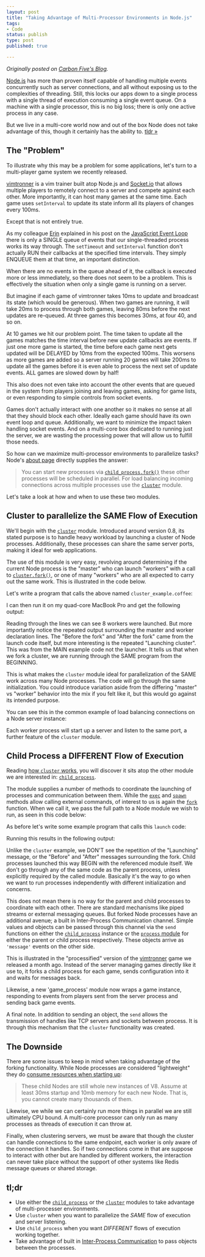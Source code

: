 ```yaml
---
layout: post
title: "Taking Advantage of Multi-Processor Environments in Node.js"
tags:
- Code
status: publish
type: post
published: true

---
```

_Originally posted on [Carbon Five's Blog](http://blog.carbonfive.com/2014/02/28/taking-advantage-of-multi-processor-environments-in-node-js/)._

[Node.js][nodejs] has more than proven itself capable of handling
multiple events concurrently such as server connections, and all without
exposing us to the complexities of threading. Still, this locks
our apps down to a single process with a single thread of execution
consuming a single event queue. On a machine with a single processor, this
is no big loss; there is only one active process in any case.

But we live in a multi-core world now and out of the box Node does not take advantage of this,
though it certainly has the ability to. [tldr &raquo;](#tldr)

## The "Problem"

To illustrate why this may be a problem for some applications, let's
turn to a multi-player game system we recently released.

[vimtronner][vimtronner] is a vim trainer built atop Node.js and
[Socket.io][socketio] that allows multiple players
to remotely connect to a server and compete against each other. More
importantly, it can host many games at the same time. Each game uses
`setInterval` to update its state inform all its players of
changes every 100ms.

Except that is not entirely true.

As my colleague [Erin][erin] explained
in his post on the [JavaScript Event Loop][javascript-event-loop-explained]
there is only a SINGLE queue of events that our single-threaded process
works its way through. The `setTimeout` and `setInterval` function don't actually
RUN their callbacks at the specified time intervals. They simply ENQUEUE them
at that time, an important distinction.

When there are no events in the queue ahead of it, the callback is executed
more or less immediately, so there does not seem to be a problem. This
is effectively the situation when only a single game is running on a server.

But imagine if each game of vimtronner takes 10ms to update and broadcast its state
(which would be generous). When two games are running, it will take 20ms to process
through both games, leaving 80ms before the next updates are re-queued. At three games
this becomes 30ms, at four 40, and so on.

At 10 games we hit our problem point. The time taken to update all
the games matches the time interval before new update callbacks are
events. If just one more game is started, the time before each game next gets updated
will be DELAYED by 10ms from the expected 100ms. This worsens as more games
are added so a server running 20 games will take 200ms to update all the games before
it is even able to process the next set of update events. ALL games are slowed down by half!

This also does not even take into account the other events that are queued in the
system from players joining and leaving games, asking for game lists, or
even responding to simple controls from socket events.

Games don't actually interact with one another so it makes no sense
at all that they should block each other. Ideally each game should
have its own event loop and queue.  Additionally, we want to
minimize the impact taken handling socket events. And on a multi-core
box dedicated to running just the server, we are wasting the processing
power that will allow us to fulfill those needs.

So how can we maximize multi-processor environments to
parallelize tasks? Node's [about page][nodejs_about] directly supplies
the answer:

> You can start new processes via [`child_process.fork()`][child-process-fork] these other
> processes will be scheduled in parallel. For load balancing incoming
> connections across multiple processes use the [`cluster`][cluster-fork] module.

Let's take a look at how and when to use these two modules.

## Cluster to parallelize the SAME Flow of Execution

We'll begin with the [`cluster`][cluster] module. Introduced around version 0.8,
its stated purpose is to handle heavy workload by launching a cluster of
Node processes. Additionally, these processes can share the same server
ports, making it ideal for web applications.

The use of this module is very easy, revolving around determining if the
current Node process is the "master" who can launch "workers" with a
call to [`cluster.fork()`][cluster-fork], or one of many "workers" who are all expected to carry
out the same work. This is illustrated in the code below.

<script src="https://gist.github.com/rudyjahchan/9275029.js"></script>

Let's write a program that calls the above named
`cluster_example.coffee`:

<script src="https://gist.github.com/rudyjahchan/9275043.js"></script>

I can then run it on my quad-core MacBook Pro and get the following output:

<script src="https://gist.github.com/rudyjahchan/9276567.js"></script>

Reading through the lines we can see 8 workers were launched. But more
importantly notice the repeated output surrounding the master and worker
declaration lines. The "Before the fork" and "After the fork" came from
the launch code itself, but more interesting is the repeated "Launching
cluster". This was from the MAIN example code not the launcher. It tells us that
when we fork a cluster, we are running through the SAME program from the
BEGINNING.

This is what makes the `cluster` module ideal for parallelization of the
SAME work across many Node processes. The code will go through the same initialization.
You could introduce variation aside from the
differing "master" vs "worker" behavior into the mix if you felt like it, but this
would go against its intended purpose.

You can see this in the common example of load balancing connections on a
Node server instance:

<script src="https://gist.github.com/rudyjahchan/9276981.js"></script>

Each worker process will start up a server and listen to the same port,
a further feature of the `cluster` module.

## Child Process a DIFFERENT Flow of Execution

Reading [how `cluster` works][how-cluster-works], you will discover it
sits atop the other module we are interested in:
[`child_process`][child_process].

The module supplies a number of methods to coordinate the launching of processes
and communication between them. While the [`exec`][child-process-exec] and 
[`spawn`][child-process-spawn] methods
allow calling external commands, of interest to us is again the 
[`fork`][child-process-fork]
function. When we call it, we pass the full path to a Node module we wish to run,
as seen in this code below:

<script src="https://gist.github.com/rudyjahchan/9276642.js"></script>

As before let's write some example program that calls this `launch` code:

<script src="https://gist.github.com/rudyjahchan/9276661.js"></script>

Running this results in the following output:

<script src="https://gist.github.com/rudyjahchan/9276683.js"></script>

Unlike the `cluster` example, we DON'T see the repetition of the "Launching"
message, or the "Before" and "After" messages surrounding the fork.
Child processes launched this way BEGIN with the referenced module itself. We
don't go through any of the same code as the parent process, unless
explicitly required by the called module. Basically it's the way to go when we want to run
processes independently with different initialization and concerns.

This does not mean there is no way for the parent and child processes to
coordinate with each other. There are standard mechanisms like piped
streams or external messaging queues. But forked Node processes have an
additional avenue; a built in Inter-Process Communication channel.
Simple values and objects can be passed through this channel via the `send` functions
on either the [`child_process`][child-process-send] instance or the 
[`process` module][process] for either the parent or child process respectively.
These objects arrive as `'message'` events on the other side.

This is illustrated in the "processified" version of the
[vimtronner][vimtronner] game we released a month ago. Instead of the
server managing games directly like it use to, it forks a child process
for each game, sends configuration into it and waits for messages back.

<script src="https://gist.github.com/rudyjahchan/9276835.js"></script>

Likewise, a new 'game_process' module now wraps a game instance,
responding to events from players sent from the server process and
sending back game events.

<script src="https://gist.github.com/rudyjahchan/9276808.js"></script>

A final note. In addition to sending an object, the `send` allows the
transmission of handles like TCP servers and sockets between process. It
is through this mechanism that the `cluster` functionality was created.

## The Downside

There are some issues to keep in mind when taking advantage of the
forking functionality. While Node processes are considered "lightweight"
they do [consume resources when starting up][child_process_cost]:

> These child Nodes are still whole new instances of V8. Assume at least
> 30ms startup and 10mb memory for each new Node. That is, you cannot
> create many thousands of them.

Likewise, we while we can certainly run more things in parallel we are
still ultimately CPU bound. A multi-core processor can only run as many
processes as threads of execution it can throw at.

Finally, when clustering servers, we
must be aware that though the cluster can handle connections to the same
endpoint, each worker is only aware of the connection it handles. So if
two connections come in that are suppose to interact with other but are
handled by different workers, the interaction can never take place
without the support of other systems like Redis message queues or shared
storage.

## tl;dr

* Use either the [`child_process`][child_process] or the [`cluster`][cluster] modules to take
  advantage of multi-processer environments.
* Use `cluster` when you want to parallelize the *SAME* flow of execution
  and server listening.
* Use `child_process` when you want *DIFFERENT* flows of execution
  working together.
* Take advantage of built in [Inter-Process Communication][ipc] to pass
  objects between the processes.

[child_process]: http://nodejs.org/api/child_process.html
[cluster]: http://nodejs.org/api/cluster.html
[child_process_cost]: http://nodejs.org/api/child_process.html#child_process_child_process_fork_modulepath_args_options
[ipc]: http://nodejs.org/api/child_process.html#child_process_child_process_fork_modulepath_args_options
[nodejs]: http://nodejs.org
[nodejs_about]: http://nodejs.org/about/
[socketio]: http://socket.io
[vimtronner]: http://carbonfive.github.io/vimtronner
[javascript-event-loop-explained]: http://blog.carbonfive.com/2013/10/27/the-javascript-event-loop-explained/
[erin]: https://github.com/laser
[how-cluster-works]: http://nodejs.org/about/
[child-process-spawn]: http://nodejs.org/api/child_process.html#child_process_child_process_spawn_command_args_options
[child-process-exec]: http://nodejs.org/api/child_process.html#child_process_child_process_exec_command_options_callback
[child-process-fork]: http://nodejs.org/api/child_process.html#child_process_child_process_fork_modulepath_args_options
[cluster-fork]: http://nodejs.org/api/cluster.html#cluster_cluster_fork_env
[child-process-send]: http://nodejs.org/api/child_process.html#child_process_child_send_message_sendhandle
[process]: http://nodejs.org/api/process.html
